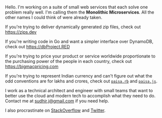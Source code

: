 Hello. I'm working on a suite of small web services that each solve one problem really well. I'm calling them the **Monolithic Microservices**. All the other names I could think of were already taken. 

If you're trying to deliver dynamically generated zip files, check out https://zips.dev

If you're writing code in Go and want a simpler interface over DynamoDB, check out https://dbProject.RED 

If you're trying to price your product or service worldwide proportionate to the purchasing power of the people in each country, check out https://bigmacpricing.com 

If you're trying to represent Indian currency and can't figure out what the odd conventions are for lakhs and crores, check out [`paisa.rb`](https://github.com/sudhirj/paisa.rb) and [`paisa.js`](https://github.com/sudhirj/paisa.js). 

I work as a technical architect and engineer with small teams that want to better use the cloud and modern tech to accomplish what they need to do. Contact me at sudhir.j@gmail.com if you need help.

I also procrastinate on [StackOverflow](https://stackoverflow.com/users/73831/sudhir-jonathan) and [Twitter](https://twitter.com/sudhirj).






<!--
**sudhirj/sudhirj** is a ✨ _special_ ✨ repository because its `README.md` (this file) appears on your GitHub profile.

Here are some ideas to get you started:

- 🔭 I’m currently working on ...
- 🌱 I’m currently learning ...
- 👯 I’m looking to collaborate on ...
- 🤔 I’m looking for help with ...
- 💬 Ask me about ...
- 📫 How to reach me: ...
- 😄 Pronouns: ...
- ⚡ Fun fact: ...
-->
